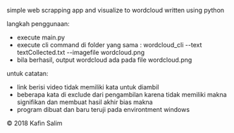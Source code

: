 simple web scrapping app and visualize to wordcloud written using python

langkah penggunaan:
- execute main.py
- execute cli command di folder yang sama : wordcloud_cli --text textCollected.txt --imagefile wordcloud.png
- bila berhasil, output wordcloud ada pada file wordcloud.png

untuk catatan:
- link berisi video tidak memiliki kata untuk diambil
- beberapa kata di exclude dari pengambilan karena tidak memiliki makna signifikan dan membuat hasil akhir bias makna
- program dibuat dan baru teruji pada environtment windows


© 2018 Kafin Salim
